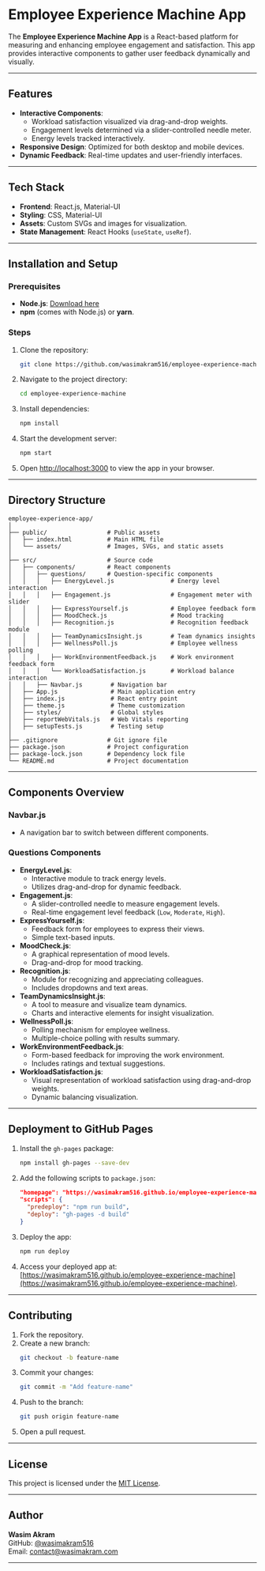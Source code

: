 # Employee Experience Machine App

The **Employee Experience Machine App** is a React-based platform for measuring and enhancing employee engagement and satisfaction. This app provides interactive components to gather user feedback dynamically and visually.

---

## Features

- **Interactive Components**:
  - Workload satisfaction visualized via drag-and-drop weights.
  - Engagement levels determined via a slider-controlled needle meter.
  - Energy levels tracked interactively.
- **Responsive Design**: Optimized for both desktop and mobile devices.
- **Dynamic Feedback**: Real-time updates and user-friendly interfaces.

---

## Tech Stack

- **Frontend**: React.js, Material-UI
- **Styling**: CSS, Material-UI
- **Assets**: Custom SVGs and images for visualization.
- **State Management**: React Hooks (`useState`, `useRef`).

---

## Installation and Setup

### Prerequisites

- **Node.js**: [Download here](https://nodejs.org/)
- **npm** (comes with Node.js) or **yarn**.

### Steps

1. Clone the repository:
   ```bash
   git clone https://github.com/wasimakram516/employee-experience-machine.git
   ```
2. Navigate to the project directory:
   ```bash
   cd employee-experience-machine
   ```
3. Install dependencies:
   ```bash
   npm install
   ```
4. Start the development server:
   ```bash
   npm start
   ```
5. Open [http://localhost:3000](http://localhost:3000) to view the app in your browser.

---

## Directory Structure

```plaintext
employee-experience-app/
│
├── public/                 # Public assets
│   ├── index.html          # Main HTML file
│   └── assets/             # Images, SVGs, and static assets
│
├── src/                    # Source code
│   ├── components/         # React components
│   │   ├── questions/      # Question-specific components
│   │   │   ├── EnergyLevel.js                # Energy level interaction
│   │   │   ├── Engagement.js                 # Engagement meter with slider
│   │   │   ├── ExpressYourself.js            # Employee feedback form
│   │   │   ├── MoodCheck.js                  # Mood tracking
│   │   │   ├── Recognition.js                # Recognition feedback module
│   │   │   ├── TeamDynamicsInsight.js        # Team dynamics insights
│   │   │   ├── WellnessPoll.js               # Employee wellness polling
│   │   │   ├── WorkEnvironmentFeedback.js    # Work environment feedback form
│   │   │   └── WorkloadSatisfaction.js       # Workload balance interaction
│   │   ├── Navbar.js        # Navigation bar
│   ├── App.js               # Main application entry
│   ├── index.js             # React entry point
│   ├── theme.js             # Theme customization
│   ├── styles/              # Global styles
│   ├── reportWebVitals.js   # Web Vitals reporting
│   ├── setupTests.js        # Testing setup
│
├── .gitignore              # Git ignore file
├── package.json            # Project configuration
├── package-lock.json       # Dependency lock file
└── README.md               # Project documentation
```

---

## Components Overview

### Navbar.js
- A navigation bar to switch between different components.

### Questions Components
- **EnergyLevel.js**:
  - Interactive module to track energy levels.
  - Utilizes drag-and-drop for dynamic feedback.
- **Engagement.js**:
  - A slider-controlled needle to measure engagement levels.
  - Real-time engagement level feedback (`Low`, `Moderate`, `High`).
- **ExpressYourself.js**:
  - Feedback form for employees to express their views.
  - Simple text-based inputs.
- **MoodCheck.js**:
  - A graphical representation of mood levels.
  - Drag-and-drop for mood tracking.
- **Recognition.js**:
  - Module for recognizing and appreciating colleagues.
  - Includes dropdowns and text areas.
- **TeamDynamicsInsight.js**:
  - A tool to measure and visualize team dynamics.
  - Charts and interactive elements for insight visualization.
- **WellnessPoll.js**:
  - Polling mechanism for employee wellness.
  - Multiple-choice polling with results summary.
- **WorkEnvironmentFeedback.js**:
  - Form-based feedback for improving the work environment.
  - Includes ratings and textual suggestions.
- **WorkloadSatisfaction.js**:
  - Visual representation of workload satisfaction using drag-and-drop weights.
  - Dynamic balancing visualization.

---

## Deployment to GitHub Pages

1. Install the `gh-pages` package:
   ```bash
   npm install gh-pages --save-dev
   ```
2. Add the following scripts to `package.json`:
   ```json
   "homepage": "https://wasimakram516.github.io/employee-experience-machine",
   "scripts": {
     "predeploy": "npm run build",
     "deploy": "gh-pages -d build"
   }
   ```
3. Deploy the app:
   ```bash
   npm run deploy
   ```
4. Access your deployed app at:
   [https://wasimakram516.github.io/employee-experience-machine](https://wasimakram516.github.io/employee-experience-machine).

---

## Contributing

1. Fork the repository.
2. Create a new branch:
   ```bash
   git checkout -b feature-name
   ```
3. Commit your changes:
   ```bash
   git commit -m "Add feature-name"
   ```
4. Push to the branch:
   ```bash
   git push origin feature-name
   ```
5. Open a pull request.

---

## License

This project is licensed under the [MIT License](https://opensource.org/licenses/MIT).

---

## Author

**Wasim Akram**  
GitHub: [@wasimakram516](https://github.com/wasimakram516)  
Email: [contact@wasimakram.com](mailto:contact@wasimakram.com)

---
